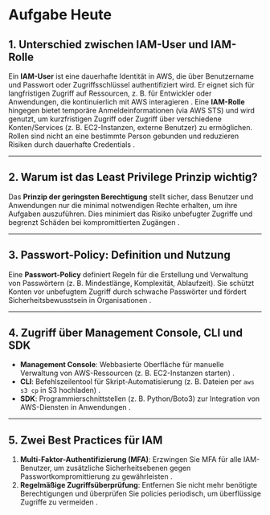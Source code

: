 # Aufgabe Heute

## 1. Unterschied zwischen IAM-User und IAM-Rolle

Ein **IAM-User** ist eine dauerhafte Identität in AWS, die über Benutzername und Passwort oder Zugriffsschlüssel authentifiziert wird. Er eignet sich für langfristigen Zugriff auf Ressourcen, z. B. für Entwickler oder Anwendungen, die kontinuierlich mit AWS interagieren . Eine **IAM-Rolle** hingegen bietet temporäre Anmeldeinformationen (via AWS STS) und wird genutzt, um kurzfristigen Zugriff oder Zugriff über verschiedene Konten/Services (z. B. EC2-Instanzen, externe Benutzer) zu ermöglichen. Rollen sind nicht an eine bestimmte Person gebunden und reduzieren Risiken durch dauerhafte Credentials .

---

## 2. Warum ist das Least Privilege Prinzip wichtig?

Das **Prinzip der geringsten Berechtigung** stellt sicher, dass Benutzer und Anwendungen nur die minimal notwendigen Rechte erhalten, um ihre Aufgaben auszuführen. Dies minimiert das Risiko unbefugter Zugriffe und begrenzt Schäden bei kompromittierten Zugängen .

---

## 3. Passwort-Policy: Definition und Nutzung

Eine **Passwort-Policy** definiert Regeln für die Erstellung und Verwaltung von Passwörtern (z. B. Mindestlänge, Komplexität, Ablaufzeit). Sie schützt Konten vor unbefugtem Zugriff durch schwache Passwörter und fördert Sicherheitsbewusstsein in Organisationen .

---

## 4. Zugriff über Management Console, CLI und SDK

- **Management Console**: Webbasierte Oberfläche für manuelle Verwaltung von AWS-Ressourcen (z. B. EC2-Instanzen starten) .
- **CLI**: Befehlszeilentool für Skript-Automatisierung (z. B. Dateien per `aws s3 cp` in S3 hochladen) .
- **SDK**: Programmierschnittstellen (z. B. Python/Boto3) zur Integration von AWS-Diensten in Anwendungen .

---

## 5. Zwei Best Practices für IAM

1. **Multi-Faktor-Authentifizierung (MFA)**: Erzwingen Sie MFA für alle IAM-Benutzer, um zusätzliche Sicherheitsebenen gegen Passwortkompromittierung zu gewährleisten .
2. **Regelmäßige Zugriffsüberprüfung**: Entfernen Sie nicht mehr benötigte Berechtigungen und überprüfen Sie policies periodisch, um überflüssige Zugriffe zu vermeiden .
